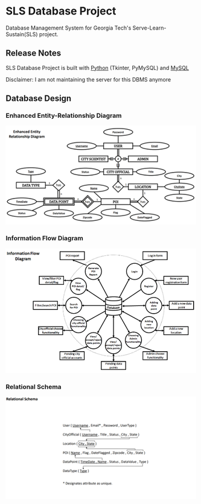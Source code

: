 # SLS Database Project
Database Management System for Georgia Tech's Serve-Learn-Sustain(SLS) project.

## Release Notes
SLS Database Project is built with [Python](https://www.python.org/) (Tkinter, PyMySQL) and [MySQL](https://www.mysql.com/)

Disclaimer: I am not maintaining the server for this DBMS anymore

## Database Design
### Enhanced Entity-Relationship Diagram 
![EER Diagram](https://github.com/seungkim14/SLS_Database/blob/master/EER%20Diagram.PNG)

### Information Flow Diagram
![Information Flow Diagram](https://github.com/seungkim14/SLS_Database/blob/master/Information%20Flow%20Diagram.PNG)

### Relational Schema
![Relational Schema](https://github.com/seungkim14/SLS_Database/blob/master/Relational%20Schema.PNG)
